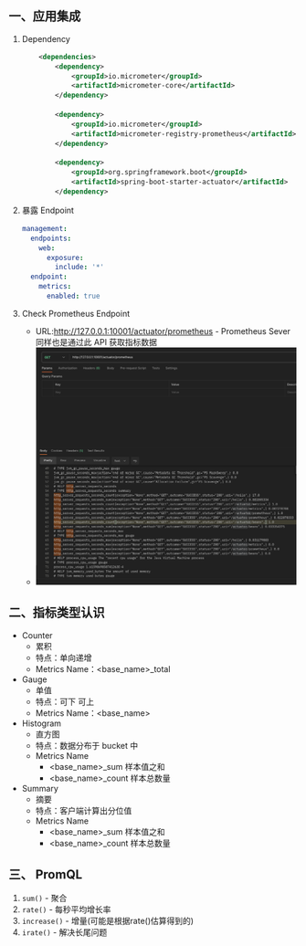## 一、应用集成

1. Dependency
   ```xml
       <dependencies>
           <dependency>
               <groupId>io.micrometer</groupId>
               <artifactId>micrometer-core</artifactId>
           </dependency>
   
           <dependency>
               <groupId>io.micrometer</groupId>
               <artifactId>micrometer-registry-prometheus</artifactId>
           </dependency>
   
           <dependency>
               <groupId>org.springframework.boot</groupId>
               <artifactId>spring-boot-starter-actuator</artifactId>
           </dependency>
   ```

2. 暴露 Endpoint

   ```yaml
   management:
     endpoints:
       web:
         exposure:
           include: '*'
     endpoint:
       metrics:
         enabled: true
   ```

3. Check Prometheus Endpoint

   - URL:http://127.0.0.1:10001/actuator/prometheus - Prometheus Sever 同样也是通过此 API 获取指标数据
   - <img src="./documents/endpoint_prometheus.png" alt="endpoint_prometheus" style="zoom:80%;" />

   

## 二、指标类型认识

- Counter
  - 累积
  - 特点：单向递增
  - Metrics Name：<base_name>_total
- Gauge
  - 单值
  - 特点：可下 可上
  - Metrics Name：<base_name>
- Histogram
  - 直方图
  - 特点：数据分布于 bucket 中
  - Metrics Name
    - <base_name>_sum 样本值之和
    - <base_name>_count 样本总数量
- Summary
  - 摘要
  - 特点：客户端计算出分位值
  - Metrics Name
    - <base_name>_sum 样本值之和
    - <base_name>_count 样本总数量

## 三、 PromQL

1. `sum()` - 聚合
2. `rate()` - 每秒平均增长率
3. `increase()` - 增量(可能是根据rate()估算得到的)
4. `irate()` - 解决长尾问题